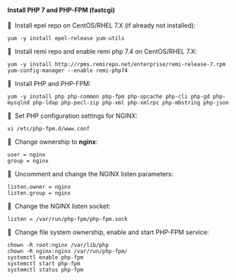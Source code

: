 #### Install PHP 7 and PHP-FPM (fastcgi)

🔴 &nbsp;Install epel repo on CentOS/RHEL 7.X (if already not installed):
```
yum -y install epel-release yum-utils
```

🔴 &nbsp;Install remi repo and enable remi php 7.4 on CentOS/RHEL 7.X:
```
yum -y install http://rpms.remirepo.net/enterprise/remi-release-7.rpm
yum-config-manager --enable remi-php74
```

🔴 &nbsp;Install PHP and PHP-FPM:
```
yum -y install php php-common php-fpm php-opcache php-cli php-gd php-mysqlnd php-ldap php-pecl-zip php-xml php-xmlrpc php-mbstring php-json
```

🔴 &nbsp;Set PHP configuration settings for NGINX:
```
vi /etc/php-fpm.d/www.conf
```

🔴 &nbsp;Change ownership to **nginx**:
```
user = nginx
group = nginx
```

🔴 &nbsp;Uncomment and change the NGINX listen parameters:
```
listen.owner = nginx
listen.group = nginx
```

🔴 &nbsp;Change the  NGINX listen socket:
```
listen = /var/run/php-fpm/php-fpm.sock
```

🔴 &nbsp;Change file system ownership, enable and start PHP-FPM service:
```
chown -R root:nginx /var/lib/php
chown -R nginx:nginx /var/run/php-fpm/
systemctl enable php-fpm
systemctl start php-fpm
systemctl status php-fpm
```
